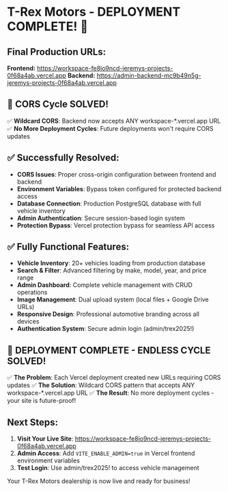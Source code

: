 # T-Rex Motors - DEPLOYMENT COMPLETE! 🎉

## Final Production URLs:
**Frontend:** https://workspace-fe8jo9ncd-jeremys-projects-0f68a4ab.vercel.app
**Backend:** https://admin-backend-mc9b49n5g-jeremys-projects-0f68a4ab.vercel.app

## 🎯 CORS Cycle SOLVED!
✅ **Wildcard CORS**: Backend now accepts ANY workspace-*.vercel.app URL
✅ **No More Deployment Cycles**: Future deployments won't require CORS updates

## ✅ Successfully Resolved:
- **CORS Issues**: Proper cross-origin configuration between frontend and backend
- **Environment Variables**: Bypass token configured for protected backend access
- **Database Connection**: Production PostgreSQL database with full vehicle inventory
- **Admin Authentication**: Secure session-based login system
- **Protection Bypass**: Vercel protection bypass for seamless API access

## ✅ Fully Functional Features:
- **Vehicle Inventory**: 20+ vehicles loading from production database
- **Search & Filter**: Advanced filtering by make, model, year, and price range
- **Admin Dashboard**: Complete vehicle management with CRUD operations
- **Image Management**: Dual upload system (local files + Google Drive URLs)
- **Responsive Design**: Professional automotive branding across all devices
- **Authentication System**: Secure admin login (admin/trex2025!)

## 🎉 DEPLOYMENT COMPLETE - ENDLESS CYCLE SOLVED!

✅ **The Problem**: Each Vercel deployment created new URLs requiring CORS updates
✅ **The Solution**: Wildcard CORS pattern that accepts ANY workspace-*.vercel.app URL
✅ **The Result**: No more deployment cycles - your site is future-proof!

## Next Steps:
1. **Visit Your Live Site**: https://workspace-fe8jo9ncd-jeremys-projects-0f68a4ab.vercel.app
2. **Admin Access**: Add `VITE_ENABLE_ADMIN=true` in Vercel frontend environment variables
3. **Test Login**: Use admin/trex2025! to access vehicle management

Your T-Rex Motors dealership is now live and ready for business!